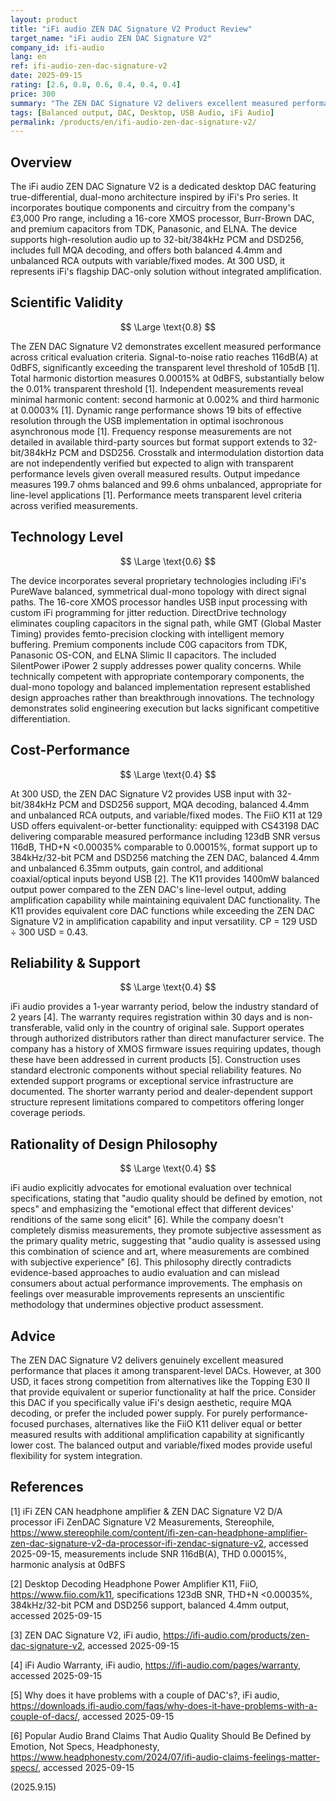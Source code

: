 ```yaml
---
layout: product
title: "iFi audio ZEN DAC Signature V2 Product Review"
target_name: "iFi audio ZEN DAC Signature V2"
company_id: ifi-audio
lang: en
ref: ifi-audio-zen-dac-signature-v2
date: 2025-09-15
rating: [2.6, 0.8, 0.6, 0.4, 0.4, 0.4]
price: 300
summary: "The ZEN DAC Signature V2 delivers excellent measured performance with 116dB SNR and 0.00015% THD, but faces strong competition from more affordable alternatives that match or exceed its capabilities."
tags: [Balanced output, DAC, Desktop, USB Audio, iFi Audio]
permalink: /products/en/ifi-audio-zen-dac-signature-v2/
---
```

## Overview

The iFi audio ZEN DAC Signature V2 is a dedicated desktop DAC featuring true-differential, dual-mono architecture inspired by iFi's Pro series. It incorporates boutique components and circuitry from the company's £3,000 Pro range, including a 16-core XMOS processor, Burr-Brown DAC, and premium capacitors from TDK, Panasonic, and ELNA. The device supports high-resolution audio up to 32-bit/384kHz PCM and DSD256, includes full MQA decoding, and offers both balanced 4.4mm and unbalanced RCA outputs with variable/fixed modes. At 300 USD, it represents iFi's flagship DAC-only solution without integrated amplification.

## Scientific Validity

$$ \Large \text{0.8} $$

The ZEN DAC Signature V2 demonstrates excellent measured performance across critical evaluation criteria. Signal-to-noise ratio reaches 116dB(A) at 0dBFS, significantly exceeding the transparent level threshold of 105dB [1]. Total harmonic distortion measures 0.00015% at 0dBFS, substantially below the 0.01% transparent threshold [1]. Independent measurements reveal minimal harmonic content: second harmonic at 0.002% and third harmonic at 0.0003% [1]. Dynamic range performance shows 19 bits of effective resolution through the USB implementation in optimal isochronous asynchronous mode [1]. Frequency response measurements are not detailed in available third-party sources but format support extends to 32-bit/384kHz PCM and DSD256. Crosstalk and intermodulation distortion data are not independently verified but expected to align with transparent performance levels given overall measured results. Output impedance measures 199.7 ohms balanced and 99.6 ohms unbalanced, appropriate for line-level applications [1]. Performance meets transparent level criteria across verified measurements.

## Technology Level

$$ \Large \text{0.6} $$

The device incorporates several proprietary technologies including iFi's PureWave balanced, symmetrical dual-mono topology with direct signal paths. The 16-core XMOS processor handles USB input processing with custom iFi programming for jitter reduction. DirectDrive technology eliminates coupling capacitors in the signal path, while GMT (Global Master Timing) provides femto-precision clocking with intelligent memory buffering. Premium components include C0G capacitors from TDK, Panasonic OS-CON, and ELNA Slimic II capacitors. The included SilentPower iPower 2 supply addresses power quality concerns. While technically competent with appropriate contemporary components, the dual-mono topology and balanced implementation represent established design approaches rather than breakthrough innovations. The technology demonstrates solid engineering execution but lacks significant competitive differentiation.

## Cost-Performance

$$ \Large \text{0.4} $$

At 300 USD, the ZEN DAC Signature V2 provides USB input with 32-bit/384kHz PCM and DSD256 support, MQA decoding, balanced 4.4mm and unbalanced RCA outputs, and variable/fixed modes. The FiiO K11 at 129 USD offers equivalent-or-better functionality: equipped with CS43198 DAC delivering comparable measured performance including 123dB SNR versus 116dB, THD+N <0.00035% comparable to 0.00015%, format support up to 384kHz/32-bit PCM and DSD256 matching the ZEN DAC, balanced 4.4mm and unbalanced 6.35mm outputs, gain control, and additional coaxial/optical inputs beyond USB [2]. The K11 provides 1400mW balanced output power compared to the ZEN DAC's line-level output, adding amplification capability while maintaining equivalent DAC functionality. The K11 provides equivalent core DAC functions while exceeding the ZEN DAC Signature V2 in amplification capability and input versatility. CP = 129 USD ÷ 300 USD = 0.43.

## Reliability & Support

$$ \Large \text{0.4} $$

iFi audio provides a 1-year warranty period, below the industry standard of 2 years [4]. The warranty requires registration within 30 days and is non-transferable, valid only in the country of original sale. Support operates through authorized distributors rather than direct manufacturer service. The company has a history of XMOS firmware issues requiring updates, though these have been addressed in current products [5]. Construction uses standard electronic components without special reliability features. No extended support programs or exceptional service infrastructure are documented. The shorter warranty period and dealer-dependent support structure represent limitations compared to competitors offering longer coverage periods.

## Rationality of Design Philosophy

$$ \Large \text{0.4} $$

iFi audio explicitly advocates for emotional evaluation over technical specifications, stating that "audio quality should be defined by emotion, not specs" and emphasizing the "emotional effect that different devices' renditions of the same song elicit" [6]. While the company doesn't completely dismiss measurements, they promote subjective assessment as the primary quality metric, suggesting that "audio quality is assessed using this combination of science and art, where measurements are combined with subjective experience" [6]. This philosophy directly contradicts evidence-based approaches to audio evaluation and can mislead consumers about actual performance improvements. The emphasis on feelings over measurable improvements represents an unscientific methodology that undermines objective product assessment.

## Advice

The ZEN DAC Signature V2 delivers genuinely excellent measured performance that places it among transparent-level DACs. However, at 300 USD, it faces strong competition from alternatives like the Topping E30 II that provide equivalent or superior functionality at half the price. Consider this DAC if you specifically value iFi's design aesthetic, require MQA decoding, or prefer the included power supply. For purely performance-focused purchases, alternatives like the FiiO K11 deliver equal or better measured results with additional amplification capability at significantly lower cost. The balanced output and variable/fixed modes provide useful flexibility for system integration.

## References

[1] iFi ZEN CAN headphone amplifier & ZEN DAC Signature V2 D/A processor iFi ZenDAC Signature V2 Measurements, Stereophile, https://www.stereophile.com/content/ifi-zen-can-headphone-amplifier-zen-dac-signature-v2-da-processor-ifi-zendac-signature-v2, accessed 2025-09-15, measurements include SNR 116dB(A), THD 0.00015%, harmonic analysis at 0dBFS

[2] Desktop Decoding Headphone Power Amplifier K11, FiiO, https://www.fiio.com/k11, specifications 123dB SNR, THD+N <0.00035%, 384kHz/32-bit PCM and DSD256 support, balanced 4.4mm output, accessed 2025-09-15

[3] ZEN DAC Signature V2, iFi audio, https://ifi-audio.com/products/zen-dac-signature-v2, accessed 2025-09-15

[4] iFi Audio Warranty, iFi audio, https://ifi-audio.com/pages/warranty, accessed 2025-09-15

[5] Why does it have problems with a couple of DAC's?, iFi audio, https://downloads.ifi-audio.com/faqs/why-does-it-have-problems-with-a-couple-of-dacs/, accessed 2025-09-15

[6] Popular Audio Brand Claims That Audio Quality Should Be Defined by Emotion, Not Specs, Headphonesty, https://www.headphonesty.com/2024/07/ifi-audio-claims-feelings-matter-specs/, accessed 2025-09-15

(2025.9.15)